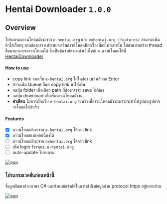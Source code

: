# Hentai Downloader `1.0.0`
## Overview
โปรแกรมดาวน์โหลดมังงะจาก `e-hentai.org` และ `exhentai.org (features)` สามารถเพิ่มคิวได้เรื่อยๆ ตามต้องการ แต่ระบบจะเริ่มดาวน์โหลดทีละเรื่องที่ละไฟล์เท่านั้น ไม่สามารถสร้าง thread ขึ้นมาแบ่งการดาวน์โหลดได้ ซึ่งเป็นข้อจำกัดของตัวเว็บไซต์เอง ดาวน์โหลดได้ที่ [HentaiDownloader](https://github.com/unhax/ghentai-downloader/releases)

#### How to use
- copy link จากเว็บ `e-hentai.org` ใส่ในช่อง url แล้วกด Enter
- ถ้าจะเพิ่ม Queue ก็แค่ copy link มาใส่เพิ่ม
- กดปุ่ม folder เพื่อเลือก path ที่ต้องการจะ save ไฟล์ลง 
- กดปุ่ม download เพื่อเริ่มดาวน์โหลดมังงะ
- **คำเตือน** ไม่ควรเปิดเว็บ `e-hentai.org` ระหว่างที่ดาวน์โหลดมังงะเพราะจะทำให้รูปบางรูปอาจจะโหลดไม่สำเร็จ

#### Features
- [x] ดาวน์โหลดมังงะจาก `e-hentai.org` ได้จาก link
- [x] ดาวน์โหลดแบบต่อเนื่องได้
- [ ] ดาวน์โหลดมังงะจาก `exhentai.org` ได้จาก link
- [ ] เพิ่ม login `forums.e-hentai.org`
- [ ] auto-update โปรแกรม

![app][app-new]

### โปรแกรมเวอชั่นก่อนหน้านี้
ซึ่งถูกพัฒนาด้วยภาษา C# และยังพบข้อจำกัดในการเข้าถึงข้อมูลผ่าน protocal https อยู่หลายส่วน

![app][app-c#]

[app-c#]: https://raw.githubusercontent.com/unhax/ghentai-downloader/master/docs/sample-app.jpg
[app-new]: https://raw.githubusercontent.com/unhax/ghentai-downloader/master/docs/new-app.png
